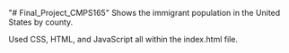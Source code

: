 "# Final_Project_CMPS165" 
Shows the immigrant population in the United States by county.

Used CSS, HTML, and JavaScript all within the index.html file.
